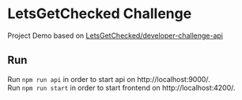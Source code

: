 # LetsGetChecked Challenge

Project Demo based on  [LetsGetChecked/developer-challenge-api](https://github.com/LetsGetChecked/developer-challenge-api) 

## Run

Run `npm run api` in order to start api on http://localhost:9000/.   
Run `npm run start` in order to start frontend on http://localhost:4200/.   
